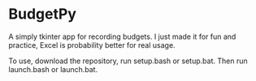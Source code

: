 # BudgetPy
A simply tkinter app for recording budgets. I just made it for fun and practice, Excel is probability better for real usage.

To use, download the repository, run setup.bash or setup.bat. Then run launch.bash or launch.bat.
